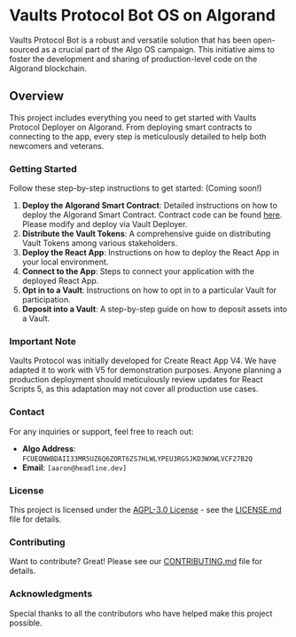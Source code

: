 # Vaults Protocol Bot OS on Algorand

Vaults Protocol Bot is a robust and versatile solution that has been open-sourced as a crucial part of the Algo OS campaign. This initiative aims to foster the development and sharing of production-level code on the Algorand blockchain.

## Overview

This project includes everything you need to get started with Vaults Protocol Deployer on Algorand. From deploying smart contracts to connecting to the app, every step is meticulously detailed to help both newcomers and veterans.

### Getting Started

Follow these step-by-step instructions to get started:
(Coming soon!)

1. **Deploy the Algorand Smart Contract**: Detailed instructions on how to deploy the Algorand Smart Contract. Contract code can be found [here](./public/teal/contract.txt). Please modify and deploy via Vault Deployer.
2. **Distribute the Vault Tokens**: A comprehensive guide on distributing Vault Tokens among various stakeholders.
3. **Deploy the React App**: Instructions on how to deploy the React App in your local environment.
4. **Connect to the App**: Steps to connect your application with the deployed React App.
5. **Opt in to a Vault**: Instructions on how to opt in to a particular Vault for participation.
6. **Deposit into a Vault**: A step-by-step guide on how to deposit assets into a Vault.

### Important Note

Vaults Protocol was initially developed for Create React App V4. We have adapted it to work with V5 for demonstration purposes. Anyone planning a production deployment should meticulously review updates for React Scripts 5, as this adaptation may not cover all production use cases.

### Contact

For any inquiries or support, feel free to reach out:

- **Algo Address**: `FCUEQNWBDAII33MR5UZ6Q6ZORT6ZS7HLWLYPEU3RGSJKD3WXWLVCF27B2Q`
- **Email**: `[aaron@headline.dev]`

### License

This project is licensed under the [AGPL-3.0 License](LICENSE) - see the [LICENSE.md](LICENSE.md) file for details.

### Contributing

Want to contribute? Great! Please see our [CONTRIBUTING.md](CONTRIBUTING.md) file for details.

### Acknowledgments

Special thanks to all the contributors who have helped make this project possible.
